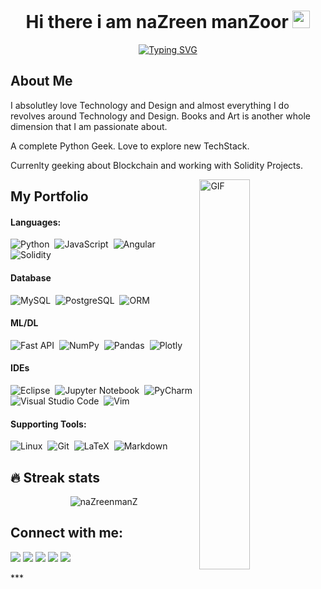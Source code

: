 <h1 align="center" src="https://www.linkedin.com/in/nazreen-manzoor/">   Hi there  i am  naZreen manZoor   <img src="https://media.giphy.com/media/hvRJCLFzcasrR4ia7z/giphy.gif" width="28"> </h1>

<p align="center"> <a href="https://git.io/typing-svg"><img src="https://readme-typing-svg.demolab.com?font=Fira+Code&pause=1000&color=5BF7CC&background=89FF7F00&center=true&vCenter=true&width=435&lines=Full+Stack+Developer;Always+Learning+New+Tech+Stack" alt="Typing SVG" /></a> </p>

<!-- > Get to know more about me -->
## About Me
<div>
I absolutley love Technology and Design and almost everything I do revolves around Technology and Design. Books and Art is another whole dimension that I am passionate about.

A complete Python Geek. 
Love to explore new TechStack.


Currenlty geeking about Blockchain and working with Solidity Projects.
  </div>
<div >
<img width="40%" align="right" alt="GIF" src="https://media.giphy.com/media/RbDKaczqWovIugyJmW/giphy.gif" />
</div>

## My Portfolio
#### Languages:
![Python](https://img.shields.io/badge/Python-3776AB?style=for-the-badge&logo=python&logoColor=white)&nbsp;
![JavaScript](https://img.shields.io/badge/Java_Script-121011?style=for-the-badge&logo=javascript&logoColor=white)&nbsp;
![Angular](https://img.shields.io/badge/Angular-ED8B00?style=for-the-badge&logo=angular&logoColor=white)&nbsp;
![Solidity](https://img.shields.io/badge/Solidity-grey?style=for-the-badge&logo=solidity&logoColor=white)&nbsp;



#### Database

![MySQL](https://img.shields.io/badge/MySQL-00000F?style=for-the-badge&logo=mysql&logoColor=white)&nbsp;
![PostgreSQL](https://img.shields.io/badge/PostgreSQL-316192?style=for-the-badge&logo=postgresql&logoColor=white)&nbsp;
![ORM](https://img.shields.io/badge/ORM-silver?style=for-the-badge&logo=flask&logoColor=white)&nbsp;

#### ML/DL

![Fast API](https://img.shields.io/badge/FastAPI-005571?style=for-the-badge&logo=fastapi)&nbsp;
![NumPy](https://img.shields.io/badge/numpy-%23013243.svg?style=for-the-badge&logo=numpy&logoColor=white)&nbsp;
![Pandas](https://img.shields.io/badge/pandas-%23150458.svg?style=for-the-badge&logo=pandas&logoColor=white)&nbsp;
![Plotly](https://img.shields.io/badge/Plotly-%233F4F75.svg?style=for-the-badge&logo=plotly&logoColor=white)


#### IDEs

![Eclipse](https://img.shields.io/badge/Eclipse-FE7A16.svg?style=for-the-badge&logo=Eclipse&logoColor=white)&nbsp;
![Jupyter Notebook](https://img.shields.io/badge/jupyter-%23FA0F00.svg?style=for-the-badge&logo=jupyter&logoColor=white)&nbsp;
![PyCharm](https://img.shields.io/badge/pycharm-143?style=for-the-badge&logo=pycharm&logoColor=black&color=black&labelColor=green)&nbsp;
![Visual Studio Code](https://img.shields.io/badge/Visual%20Studio%20Code-0078d7.svg?style=for-the-badge&logo=visual-studio-code&logoColor=white)&nbsp;
![Vim](https://img.shields.io/badge/VIM-%2311AB00.svg?style=for-the-badge&logo=vim&logoColor=white)&nbsp;

#### Supporting Tools:
![Linux](https://img.shields.io/badge/Linux-FCC624?style=for-the-badge&logo=linux&logoColor=black)&nbsp;
![Git](https://img.shields.io/badge/GIT-E44C30?style=for-the-badge&logo=git&logoColor=white)&nbsp;
![LaTeX](https://img.shields.io/badge/latex-%23008080.svg?style=for-the-badge&logo=latex&logoColor=white)&nbsp;
![Markdown](https://img.shields.io/badge/markdown-%23000000.svg?style=for-the-badge&logo=markdown&logoColor=white)

## 🔥 Streak stats

<p align='center'><img align="center" src="https://github-readme-streak-stats.herokuapp.com/?user=naZreenmanZ&theme=dark&background=0d1117&date_format=M%20j%5B%2C%20Y%5D&ring=5BF7CCFF" alt="naZreenmanZ" /></p>


## Connect with me:

<p align ='center'>

[<img src="https://img.shields.io/badge/twitter-%231DA1F2.svg?&style=for-the-badge&logo=twitter&logoColor=white&color=black" />](https://twitter.com/ManzoorNazreen) 
[<img src="https://img.shields.io/badge/linkedin-%2312100E.svg?&style=for-the-badge&logo=linkedin&logoColor=white&color=black" />](https://www.linkedin.com/in/nazreen-manzoor/)
[<img src="https://img.shields.io/badge/medium-%2312100E.svg?&style=for-the-badge&logo=medium&logoColor=white&color=black" />](https://medium.com/@nazreenmanz)
[<img src="https://img.shields.io/badge/instagram-%2312100E.svg?&style=for-the-badge&logo=instagram&logoColor=white&color=black" />](https://www.instagram.com/organizoholic/)
[<img src="https://img.shields.io/badge/reddit-%2312100E.svg?&style=for-the-badge&logo=reddit&logoColor=white&color=black" />](https://www.reddit.com/)

</p>
***



<!--
**naZreenmanZ/naZreenmanZ** is a ✨ _special_ ✨ repository because its `README.md` (this file) appears on your GitHub profile.

Here are some ideas to get you started:

- 🔭 I’m currently working on ...
- 🌱 I’m currently learning ...
- 👯 I’m looking to collaborate on ...
- 🤔 I’m looking for help with ...
- 💬 Ask me about ...
- 📫 How to reach me: ...
- 😄 Pronouns: ...
- ⚡ Fun fact: ...
-->
